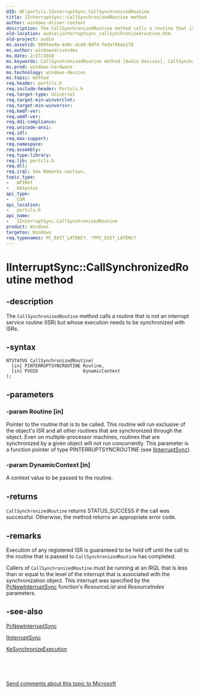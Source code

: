 ```yaml
---
UID: NF:portcls.IInterruptSync.CallSynchronizedRoutine
title: IInterruptSync::CallSynchronizedRoutine method
author: windows-driver-content
description: The CallSynchronizedRoutine method calls a routine that is not an interrupt service routine (ISR) but whose execution needs to be synchronized with ISRs.
old-location: audio\iinterruptsync_callsynchronizedroutine.htm
old-project: audio
ms.assetid: 9895ee9a-4d8c-4cd4-8df4-fedaf864a178
ms.author: windowsdriverdev
ms.date: 2/27/2018
ms.keywords: CallSynchronizedRoutine method [Audio Devices], CallSynchronizedRoutine method [Audio Devices], IInterruptSync interface, CallSynchronizedRoutine,IInterruptSync.CallSynchronizedRoutine, IInterruptSync, IInterruptSync interface [Audio Devices], CallSynchronizedRoutine method, IInterruptSync::CallSynchronizedRoutine, audio.iinterruptsync_callsynchronizedroutine, audmp-routines_985e70ee-3e6b-4514-adb5-1b37f92c9ae4.xml, portcls/IInterruptSync::CallSynchronizedRoutine
ms.prod: windows-hardware
ms.technology: windows-devices
ms.topic: method
req.header: portcls.h
req.include-header: Portcls.h
req.target-type: Universal
req.target-min-winverclnt: 
req.target-min-winversvr: 
req.kmdf-ver: 
req.umdf-ver: 
req.ddi-compliance: 
req.unicode-ansi: 
req.idl: 
req.max-support: 
req.namespace: 
req.assembly: 
req.type-library: 
req.lib: portcls.h
req.dll: 
req.irql: See Remarks section.
topic_type:
-	APIRef
-	kbSyntax
api_type:
-	COM
api_location:
-	portcls.h
api_name:
-	IInterruptSync.CallSynchronizedRoutine
product: Windows
targetos: Windows
req.typenames: PC_EXIT_LATENCY, *PPC_EXIT_LATENCY
---
```


# IInterruptSync::CallSynchronizedRoutine method


## -description


The <code>CallSynchronizedRoutine</code> method calls a routine that is not an interrupt service routine (ISR) but whose execution needs to be synchronized with ISRs.


## -syntax


````
NTSTATUS CallSynchronizedRoutine(
  [in] PINTERRUPTSYNCROUTINE Routine,
  [in] PVOID                 DynamicContext
);
````


## -parameters




### -param Routine [in]

Pointer to the routine that is to be called. This routine will run exclusive of the object's ISR and all other routines that are synchronized through the object. Even on multiple-processor machines, routines that are synchronized by a given object will not run concurrently. This parameter is a function pointer of type PINTERRUPTSYNCROUTINE (see <a href="..\portcls\nn-portcls-iinterruptsync.md">IInterruptSync</a>).


### -param DynamicContext [in]

A context value to be passed to the routine.


## -returns



<code>CallSynchronizedRoutine</code> returns STATUS_SUCCESS if the call was successful. Otherwise, the method returns an appropriate error code.




## -remarks



Execution of any registered ISR is guaranteed to be held off until the call to the routine that is passed to <code>CallSynchronizedRoutine</code> has completed.

Callers of <code>CallSynchronizedRoutine</code> must be running at an IRQL that is less than or equal to the level of the interrupt that is associated with the synchronization object. This interrupt was specified by the <a href="..\portcls\nf-portcls-pcnewinterruptsync.md">PcNewInterruptSync</a> function's <i>ResourceList</i> and <i>ResourceIndex</i> parameters.




## -see-also

<a href="..\portcls\nf-portcls-pcnewinterruptsync.md">PcNewInterruptSync</a>



<a href="..\portcls\nn-portcls-iinterruptsync.md">IInterruptSync</a>



<a href="..\wdm\nf-wdm-kesynchronizeexecution.md">KeSynchronizeExecution</a>



 

 

<a href="mailto:wsddocfb@microsoft.com?subject=Documentation%20feedback [audio\audio]:%20IInterruptSync::CallSynchronizedRoutine method%20 RELEASE:%20(2/27/2018)&amp;body=%0A%0APRIVACY STATEMENT%0A%0AWe use your feedback to improve the documentation. We don't use your email address for any other purpose, and we'll remove your email address from our system after the issue that you're reporting is fixed. While we're working to fix this issue, we might send you an email message to ask for more info. Later, we might also send you an email message to let you know that we've addressed your feedback.%0A%0AFor more info about Microsoft's privacy policy, see http://privacy.microsoft.com/en-us/default.aspx." title="Send comments about this topic to Microsoft">Send comments about this topic to Microsoft</a>

